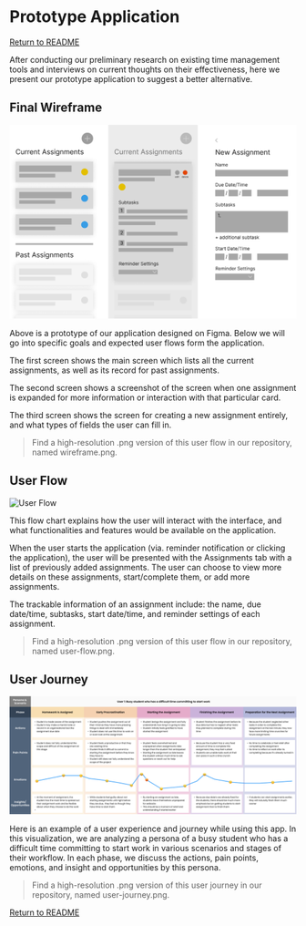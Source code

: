 # Prototype Application

[Return to README](https://github.com/kimcharlene/DH110_Assignment2/blob/main/README.md)

After conducting our preliminary research on existing time management tools and interviews on current thoughts on their effectiveness, here we present our prototype application to suggest a better alternative.

## Final Wireframe

![Wireframe](https://github.com/kimcharlene/DH110_Assignment2/blob/main/wireframe.png?raw=true)

Above is a prototype of our application designed on Figma. Below we will go into specific goals and expected user flows form the application.

The first screen shows the main screen which lists all the current assignments, as well as its record for past assignments.

The second screen shows a screenshot of the screen when one assignment is expanded for more information or interaction with that particular card.

The third screen shows the screen for creating a new assignment entirely, and what types of fields the user can fill in.

> Find a high-resolution .png version of this user flow in our repository, named wireframe.png.

## User Flow

![User Flow](https://github.com/kimcharlene/DH110_Assignment2/blob/main/user-flow.png?raw=true)

This flow chart explains how the user will interact with the interface, and what functionalities and features would be available on the application.

When the user starts the application (via. reminder notification or clicking the application), the user will be presented with the Assignments tab with a list of previously added assignments. The user can choose to view more details on these assignments, start/complete them, or add more assignments.

The trackable information of an assignment include: the name, due date/time, subtasks, start date/time, and reminder settings of each assignment.
> Find a high-resolution .png version of this user flow in our repository, named user-flow.png.

## User Journey

![User Journey](https://github.com/kimcharlene/DH110_Assignment2/blob/main/user-journey.png?raw=true)

Here is an example of a user experience and journey while using this app. In this visualization, we are analyzing a persona of a busy student who has a difficult time committing to start work in various scenarios and stages of their workflow. In each phase, we discuss the actions, pain points, emotions, and insight and opportunities by this persona.
> Find a high-resolution .png version of this user journey in our repository, named user-journey.png.

[Return to README](https://github.com/kimcharlene/DH110_Assignment2/blob/main/README.md)

